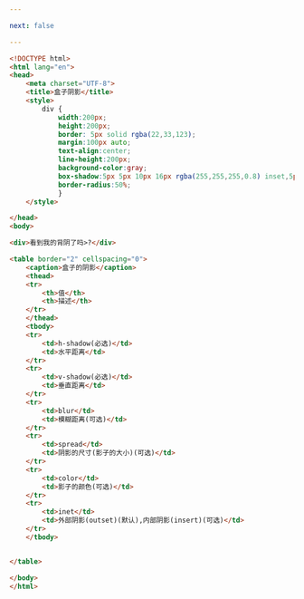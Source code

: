 ```yaml
---

next: false

---
```




<BlogInfo id="70" title="45.盒子阴影" author="白日梦想猿" pv=0 read_times=0 pre_cost_time="0分59秒" category="css学习" tag_list="['css学习']" create_time="2020.07.21 14:20:08" update_time="2020.07.28 15:20:16" />

```html
<!DOCTYPE html>
<html lang="en">
<head>
    <meta charset="UTF-8">
    <title>盒子阴影</title>
    <style>
        div {
            width:200px;
            height:200px;
            border: 5px solid rgba(22,33,123);
            margin:100px auto;
            text-align:center;
            line-height:200px;
            background-color:gray;
            box-shadow:5px 5px 10px 16px rgba(255,255,255,0.8) inset,5px 4px 10px rgba(0,0,0,0.5);
            border-radius:50%;
            }
    </style>

</head>
<body>

<div>看到我的背阴了吗>?</div>

<table border="2" cellspacing="0">
    <caption>盒子的阴影</caption>
    <thead>
    <tr>
        <th>值</th>
        <th>描述</th>
    </tr>
    </thead>
    <tbody>
    <tr>
        <td>h-shadow(必选)</td>
        <td>水平距离</td>
    </tr>
    <tr>
        <td>v-shadow(必选)</td>
        <td>垂直距离</td>
    </tr>
    <tr>
        <td>blur</td>
        <td>模糊距离(可选)</td>
    </tr>
    <tr>
        <td>spread</td>
        <td>阴影的尺寸(影子的大小)(可选)</td>
    </tr>
    <tr>
        <td>color</td>
        <td>影子的颜色(可选)</td>
    </tr>
    <tr>
        <td>inet</td>
        <td>外部阴影(outset)(默认),内部阴影(insert)(可选)</td>
    </tr>
    </tbody>


</table>

</body>
</html>
```



<ActionBox />
